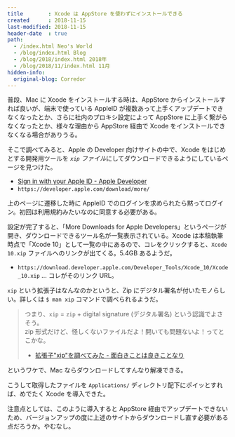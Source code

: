 ```yaml
---
title        : Xcode は AppStore を使わずにインストールできる
created      : 2018-11-15
last-modified: 2018-11-15
header-date  : true
path:
  - /index.html Neo's World
  - /blog/index.html Blog
  - /blog/2018/index.html 2018年
  - /blog/2018/11/index.html 11月
hidden-info:
  original-blog: Corredor
---
```


普段、Mac に Xcode をインストールする時は、AppStore からインストールすれば良いが、端末で使っている AppleID が複数あって上手くアップデートできなくなったとか、さらに社内のプロキシ設定によって AppStore に上手く繋がらなくなったとか、様々な理由から AppStore 経由で Xcode をインストールできなくなる場合がありうる。

そこで調べてみると、Apple の Developer 向けサイトの中で、Xcode をはじめとする開発用ツールを *`xip` ファイル*にしてダウンロードできるようにしているページを見つけた。

- [Sign in with your Apple ID - Apple Developer](https://developer.apple.com/download/more/)
- `https://developer.apple.com/download/more/`

上のページに遷移した時に AppleID でのログインを求められたら黙ってログイン。初回は利用規約みたいなのに同意する必要がある。

設定が完了すると、「More Downloads for Apple Developers」というページが開き、ダウンロードできるツール名が一覧表示されている。Xcode は本稿執筆時点で「Xcode 10」として一覧の中にあるので、コレをクリックすると、`Xcode 10.xip` ファイルへのリンクが出てくる。5.4GB あるようだ。

- `https://download.developer.apple.com/Developer_Tools/Xcode_10/Xcode_10.xip` … コレがそのリンク URL。

`xip` という拡張子はなんなのかというと、Zip にデジタル署名が付いたモノらしい。詳しくは `$ man xip` コマンドで調べられるようだ。

> つまり、`xip` = `zip` + digital signature (デジタル署名) という認識でよさそう。  
> zip 形式だけど、怪しくないファイルだよ！開いても問題ないよ！ってとこかな。
> 
> - [拡張子"xip"を調べてみた - 面白きことは良きことなり](http://aryzae.hatenablog.com/entry/2016/09/20/133821)

というワケで、Mac ならダウンロードしてすんなり解凍できる。

こうして取得したファイルを `Applications/` ディレクトリ配下にポイッとすれば、めでたく Xcode を導入できた。

注意点としては、このように導入すると AppStore 経由でアップデートできないため、バージョンアップの度に上述のサイトからダウンロードし直す必要がある点だろうか。やむなし。
